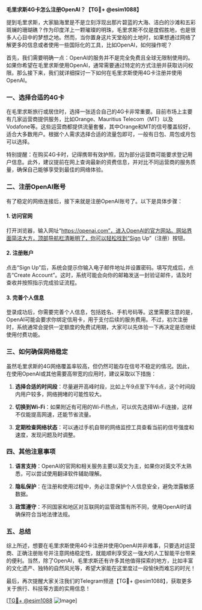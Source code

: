 **毛里求斯4G卡怎么注册OpenAI？【TG💪+ @esim1088】**

提到毛里求斯，大家脑海里是不是立刻浮现出那片碧蓝的大海、洁白的沙滩和五彩斑斓的珊瑚礁？作为印度洋上一颗璀璨的明珠，毛里求斯不仅是度假胜地，也是很多人心目中的梦想之地。然而，当你置身这片天堂般的土地时，如果想通过网络了解更多的信息或者使用一些国际化的工具，比如OpenAI，如何操作呢？

首先，我们需要明确一点：OpenAI的服务并不是完全免费且全球无限制使用的。如果你希望在毛里求斯使用OpenAI，通常需要通过特定的方式注册并获取访问权限。那么接下来，我们就详细探讨一下如何在毛里求斯使用4G卡注册并使用OpenAI。

### **一、选择合适的4G卡**

在毛里求斯旅行或居住时，选择一张适合自己的4G卡非常重要。目前市场上主要有几家运营商提供服务，比如Orange、Mauritius Telecom（MT）以及Vodafone等。这些运营商都提供流量套餐，其中Orange和MT的信号覆盖较好，适合大多数用户。根据个人需求选择合适的流量包即可，一般有日包、周包或月包可以选择。

特别提醒：在购买4G卡时，记得携带有效护照，因为部分运营商可能要求登记用户信息。此外，建议提前在网上查询最新的资费信息，并对比不同运营商的服务质量，确保自己能够享受到最佳的网络体验。

### **二、注册OpenAI账号**

有了稳定的网络连接后，接下来就是注册OpenAI账号了。以下是具体步骤：

#### **1. 访问官网**
打开浏览器，输入网址“https://openai.com”，进入OpenAI的官方网站。网站界面简洁大方，顶部导航栏清晰明了，你可以轻松找到“Sign Up”（注册）按钮。

#### **2. 注册账户**
点击“Sign Up”后，系统会提示你输入电子邮件地址并设置密码。填写完成后，点击“Create Account”。这时，系统可能会向你的邮箱发送一封验证邮件，请及时查收并按照指示完成验证流程。

#### **3. 完善个人信息**
登录成功后，你需要完善个人信息，包括姓名、手机号码等。这里需要注意的是，OpenAI可能会要求你绑定信用卡，用于支付后续的服务费用。不过，初次注册时，系统通常会提供一定额度的免费试用期，大家可以先体验一下再决定是否继续使用付费功能。

### **三、如何确保网络稳定**

虽然毛里求斯的4G网络覆盖率较高，但仍然可能存在信号不稳定的情况。因此，在使用OpenAI或其他需要高带宽的应用时，建议采取以下措施：

1. **选择合适的时间段**：尽量避开高峰时段，比如上午9点至下午6点，这个时间段内用户较多，网络拥堵的可能性较大。
   
2. **切换到Wi-Fi**：如果附近有可用的Wi-Fi热点，可以优先选择Wi-Fi连接，这样不仅能提高网速，还能节省流量。

3. **定期检查网络状态**：可以通过手机自带的网络监控工具查看当前的信号强度和速度，发现问题及时调整。

### **四、其他注意事项**

1. **语言支持**：OpenAI的官网和相关服务主要以英文为主，如果你对英文不太熟悉，可以尝试使用翻译软件辅助理解。

2. **隐私保护**：在注册和使用过程中，务必注意保护个人信息安全，避免泄露敏感数据。

3. **政策遵守**：不同国家和地区对互联网的监管政策有所不同，使用OpenAI时请确保符合当地法律法规。

### **五、总结**

综上所述，想要在毛里求斯使用4G卡注册并使用OpenAI并非难事，只要选对运营商、正确注册账号并注意网络稳定性，就能顺利享受这一强大的人工智能平台带来的便利。当然，除了OpenAI，毛里求斯还有许多其他值得探索的地方，比如丰富的文化遗产、独特的自然风光等，希望大家能在这里度过一段愉快而难忘的时光！

最后，再次提醒大家关注我们的Telegram频道【TG💪+ @esim1088】，获取更多关于旅行、科技等方面的实用信息！ 

[[TG💪+ @esim1088](https://t.me/s/esim1088) ![Image](https://i.postimg.cc/4NQfJmqS/Snipaste-2025-05-13-00-14-12.png)]